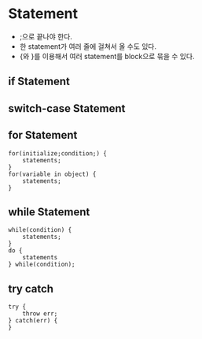 # Statement
 * ;으로 끝나야 한다.
 * 한 statement가 여러 줄에 걸쳐서 올 수도 있다.
 * {와 }를 이용해서 여러 statement를 block으로 묶을 수 있다.

## if Statement
## switch-case Statement
## for Statement

    for(initialize;condition;) {
        statements;
    }
    for(variable in object) {
        statements;
    }

## while Statement

    while(condition) {
        statements;
    }
    do {
        statements
    } while(condition);

## try catch

    try {
        throw err;
    } catch(err) {
    }
